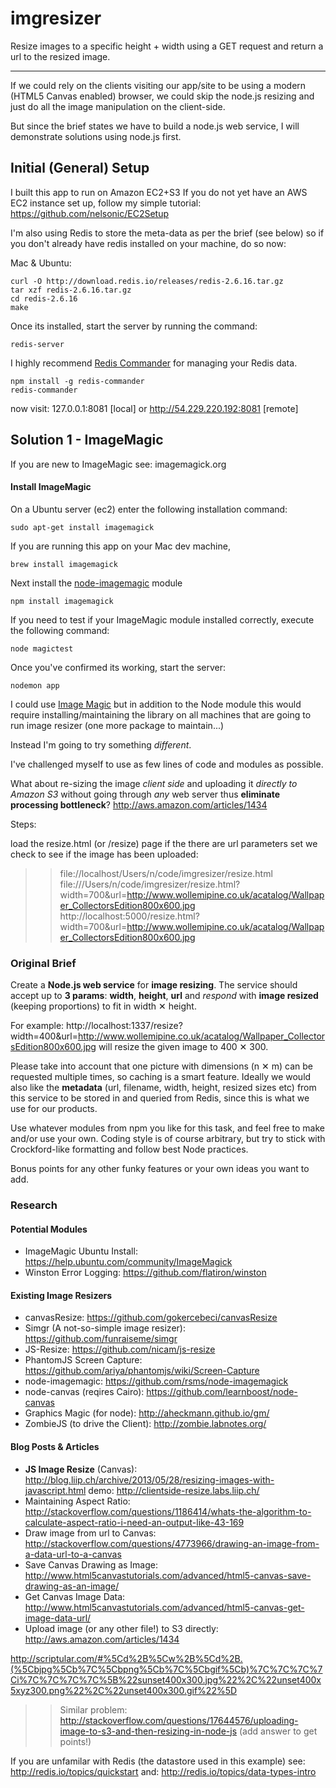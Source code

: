 imgresizer
==========

Resize images to a specific height + width using a 
GET request and return a url to the resized image.

- - -

If we could rely on the clients visiting our app/site to be using a modern
(HTML5 Canvas enabled) browser, we could skip the node.js resizing and just
do all the image manipulation on the client-side.

But since the brief states we have to build a node.js web service, I will 
demonstrate solutions using node.js first. 


## Initial (General) Setup 

I built this app to run on Amazon EC2+S3 
If you do not yet have an AWS EC2 instance set up,
follow my simple tutorial: https://github.com/nelsonic/EC2Setup

I'm also using Redis to store the meta-data as per the brief (see below)
so if you don't already have redis installed on your machine,
do so now: 

Mac & Ubuntu: 

```terminal
curl -O http://download.redis.io/releases/redis-2.6.16.tar.gz
tar xzf redis-2.6.16.tar.gz
cd redis-2.6.16
make
```

Once its installed, start the server by running the command:

```terminal
redis-server
```

I highly recommend [Redis Commander](http://nearinfinity.github.io/redis-commander/)
for managing your Redis data. 

```terminal
npm install -g redis-commander
redis-commander
```

now visit: 127.0.0.1:8081 [local]
or 
http://54.229.220.192:8081  [remote]


## Solution 1 - ImageMagic

If you are new to ImageMagic see: imagemagick.org

#### Install ImageMagic

On a Ubuntu server (ec2) enter the following installation command:

```terminal
sudo apt-get install imagemagick
```

If you are running this app on your Mac dev machine,

```terminal
brew install imagemagick
```

Next install the 
[node-imagemagic](https://github.com/rsms/node-imagemagick) module

```terminal
npm install imagemagick
```

If you need to test if your ImageMagic module installed correctly,
execute the following command:

```terminal
node magictest
```

Once you've confirmed its working, start the server:

```terminal
nodemon app
```





I could use [Image Magic](https://github.com/rsms/node-imagemagick) 
but in addition to the Node module this would require 
installing/maintaining the library on all machines that 
are going to run image resizer (one more package to maintain...)

Instead I'm going to try something *different*.

I've challenged myself to use as few lines of code and modules as possible.

What about re-sizing the image *client side* and uploading 
it *directly to Amazon S3* without going through 
*any* web server thus **eliminate processing bottleneck**?
http://aws.amazon.com/articles/1434


Steps:

load the resize.html (or /resize) page
if the there are url parameters set we check to see if the image has been uploaded:

>> file://localhost/Users/n/code/imgresizer/resize.html
>> file:///Users/n/code/imgresizer/resize.html?width=700&url=http://www.wollemipine.co.uk/acatalog/Wallpaper_CollectorsEdition800x600.jpg
>> http://localhost:5000/resize.html?width=700&url=http://www.wollemipine.co.uk/acatalog/Wallpaper_CollectorsEdition800x600.jpg





### Original Brief

Create a **Node.js web service** for **image resizing**. 
The service should accept up to **3 params**: 
**width**, **height**, **url** and *respond* with **image resized** 
(keeping proportions) to fit in width ✕ height.
 
For example:
http://localhost:1337/resize?width=400&url=http://www.wollemipine.co.uk/acatalog/Wallpaper_CollectorsEdition800x600.jpg
will resize the given image to 400 ✕ 300.
 
Please take into account that one picture with dimensions 
(n ✕ m) can be requested multiple times, so caching is a 
smart feature. Ideally we would also like the **metadata** 
(url, filename, width, height, resized sizes etc) from this 
service to be stored in and queried from Redis, since this 
is what we use for our products.

Use whatever modules from npm you like for this task, and 
feel free to make and/or use your own. Coding style is of 
course arbitrary, but try to stick with Crockford-like 
formatting and follow best Node practices. 

Bonus points for any other funky features or your own 
ideas you want to add.

### Research

#### Potential Modules

- ImageMagic Ubuntu Install: https://help.ubuntu.com/community/ImageMagick
- Winston Error Logging: https://github.com/flatiron/winston

#### Existing Image Resizers

- canvasResize: https://github.com/gokercebeci/canvasResize
- Simgr (A not-so-simple image resizer): https://github.com/funraiseme/simgr
- JS-Resize: https://github.com/nicam/js-resize
- PhantomJS Screen Capture: https://github.com/ariya/phantomjs/wiki/Screen-Capture
- node-imagemagic: https://github.com/rsms/node-imagemagick
- node-canvas (reqires Cairo): https://github.com/learnboost/node-canvas
- Graphics Magic (for node): http://aheckmann.github.io/gm/
- ZombieJS (to drive the Client): http://zombie.labnotes.org/

#### Blog Posts & Articles

- **JS Image Resize** (Canvas): http://blog.liip.ch/archive/2013/05/28/resizing-images-with-javascript.html
demo: http://clientside-resize.labs.liip.ch/
- Maintaining Aspect Ratio: http://stackoverflow.com/questions/1186414/whats-the-algorithm-to-calculate-aspect-ratio-i-need-an-output-like-43-169
- Draw image from url to Canvas: http://stackoverflow.com/questions/4773966/drawing-an-image-from-a-data-url-to-a-canvas
- Save Canvas Drawing as Image: http://www.html5canvastutorials.com/advanced/html5-canvas-save-drawing-as-an-image/
- Get Canvas Image Data: http://www.html5canvastutorials.com/advanced/html5-canvas-get-image-data-url/
- Upload image (or any other file!) to S3 directly: http://aws.amazon.com/articles/1434

http://scriptular.com/#%5Cd%2B%5Cw%2B%5Cd%2B.(%5Cbjpg%5Cb%7C%5Cbpng%5Cb%7C%5Cbgif%5Cb)%7C%7C%7C%7Ci%7C%7C%7C%7C%5B%22sunset400x300.jpg%22%2C%22unset400x5xyz300.png%22%2C%22unset400x300.gif%22%5D

>> Similar problem: http://stackoverflow.com/questions/17644576/uploading-image-to-s3-and-then-resizing-in-node-js
(add answer to get points!)

If you are unfamilar with Redis (the datastore used in this example)
see: http://redis.io/topics/quickstart
and: http://redis.io/topics/data-types-intro